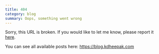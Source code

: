 ```yaml
---
title: 404
category: blog
summary: Oops, something went wrong
---
```


Sorry, this URL is broken. If you would like to let me know, please report it [here](https://github.com/kdheepak/blog/issues).

You can see all available posts here: <https://blog.kdheepak.com>

